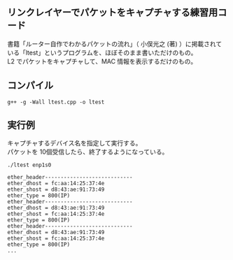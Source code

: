 ## リンクレイヤーでパケットをキャプチャする練習用コード
書籍「ルーター自作でわかるパケットの流れ」（ 小俣光之 (著) ）に掲載されている「ltest」というプログラムを、ほぼそのまま書いただけのもの。  
L2 でパケットをキャプチャして、MAC 情報を表示するだけのもの。

## コンパイル
```
g++ -g -Wall ltest.cpp -o ltest
```

## 実行例
キャプチャするデバイス名を指定して実行する。  
パケットを 10個受信したら、終了するようになっている。
```
./ltest enp1s0

ether_header----------------------------
ether_dhost = fc:aa:14:25:37:4e
ether_shost = d8:43:ae:91:73:49
ether_type = 800(IP)
ether_header----------------------------
ether_dhost = d8:43:ae:91:73:49
ether_shost = fc:aa:14:25:37:4e
ether_type = 800(IP)
ether_header----------------------------
ether_dhost = d8:43:ae:91:73:49
ether_shost = fc:aa:14:25:37:4e
ether_type = 800(IP)
...
```
